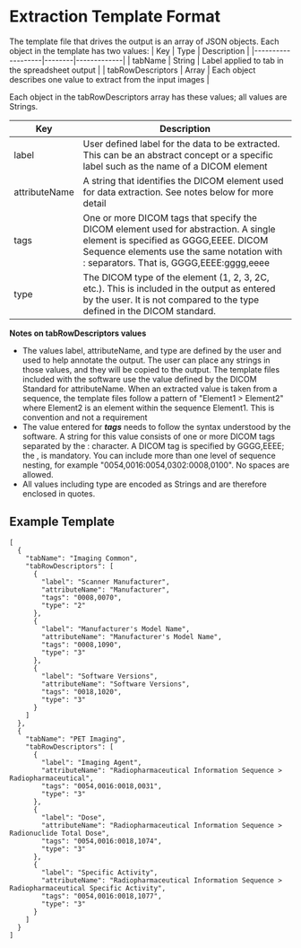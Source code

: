 # Extraction Template Format

The template file that drives the output is an array of JSON objects. Each object in the template has two values:
| Key               | Type   | Description |
|-------------------|--------|-------------|
| tabName           | String | Label applied to tab in the spreadsheet output |
| tabRowDescriptors | Array  | Each object describes one value to extract from the input images |

Each object in the tabRowDescriptors array has these values; all values are Strings.

| Key           |  Description  |
|---------------|---------------|
| label         | User defined label for the data to be extracted. This can be an abstract concept or a specific label such as the name of a DICOM element |
| attributeName | A string that identifies the DICOM element used for data extraction. See notes below for more detail |
| tags          | One or more DICOM tags that specify the DICOM element used for abstraction. A single element is specified as GGGG,EEEE. DICOM Sequence elements use the same notation with : separators. That is, GGGG,EEEE:gggg,eeee |
| type          | The DICOM type of the element (1, 2, 3, 2C, etc.). This is included in the output as entered by the user. It is not compared to the type defined in the DICOM standard. |

**Notes on tabRowDescriptors values**
* The values label, attributeName, and type are defined by the user and used to help annotate the output. The user can place any strings in those values, and they will be copied to the output. The template files included with the software use the value defined by the DICOM Standard for attributeName. When an extracted value is taken from a sequence, the template files follow a pattern of "Element1 > Element2" where Element2 is an element within the sequence Element1. This is convention and not a requirement
* The value entered for ***tags*** needs to follow the syntax understood by the software. A string for this value consists of one or more DICOM tags separated by the : character. A DICOM tag is specified by GGGG,EEEE; the , is mandatory. You can include more than one level of sequence nesting, for example "0054,0016:0054,0302:0008,0100". No spaces are allowed.
* All values including type are encoded as Strings and are therefore enclosed in quotes.

## Example Template
```
[
  {
    "tabName": "Imaging Common",
    "tabRowDescriptors": [
      {
        "label": "Scanner Manufacturer",
        "attributeName": "Manufacturer",
        "tags": "0008,0070",
        "type": "2"
      },
      {
        "label": "Manufacturer's Model Name",
        "attributeName": "Manufacturer's Model Name",
        "tags": "0008,1090",
        "type": "3"
      },
      {
        "label": "Software Versions",
        "attributeName": "Software Versions",
        "tags": "0018,1020",
        "type": "3"
      }
    ]
  },
  {
    "tabName": "PET Imaging",
    "tabRowDescriptors": [
      {
        "label": "Imaging Agent",
        "attributeName": "Radiopharmaceutical Information Sequence > Radiopharmaceutical",
        "tags": "0054,0016:0018,0031",
        "type": "3"
      },
      {
        "label": "Dose",
        "attributeName": "Radiopharmaceutical Information Sequence > Radionuclide Total Dose",
        "tags": "0054,0016:0018,1074",
        "type": "3"
      },
      {
        "label": "Specific Activity",
        "attributeName": "Radiopharmaceutical Information Sequence > Radiopharmaceutical Specific Activity",
        "tags": "0054,0016:0018,1077",
        "type": "3"
      }
    ]
  }
]


```